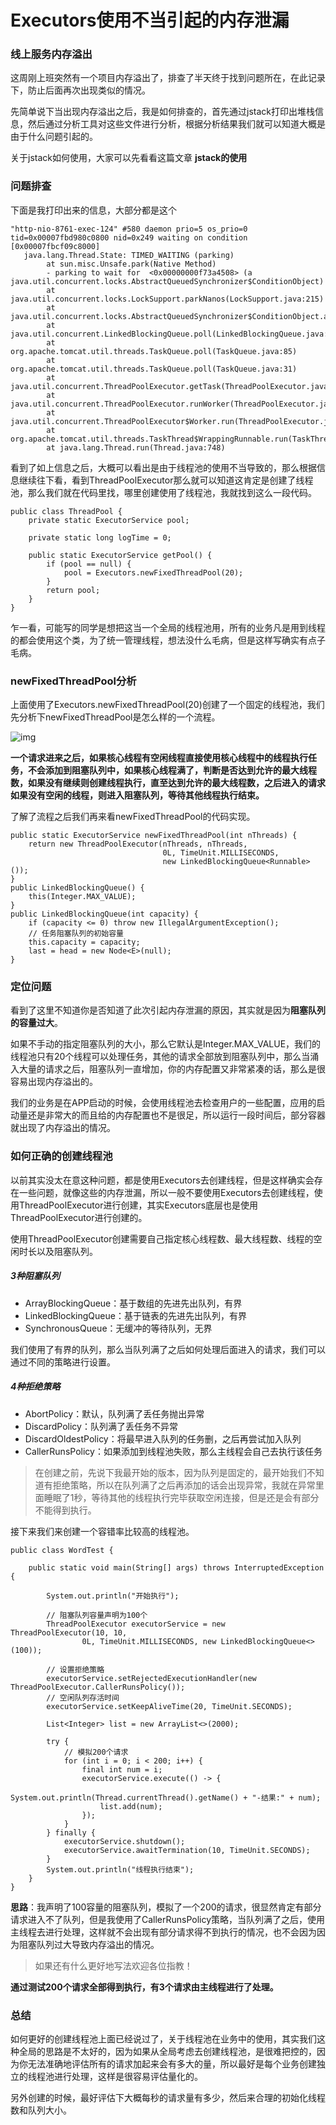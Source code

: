 # Executors使用不当引起的内存泄漏

### 线上服务内存溢出

这周刚上班突然有一个项目内存溢出了，排查了半天终于找到问题所在，在此记录下，防止后面再次出现类似的情况。

先简单说下当出现内存溢出之后，我是如何排查的，首先通过jstack打印出堆栈信息，然后通过分析工具对这些文件进行分析，根据分析结果我们就可以知道大概是由于什么问题引起的。

关于jstack如何使用，大家可以先看看这篇文章 **jstack的使用**



### 问题排查

下面是我打印出来的信息，大部分都是这个

```
"http-nio-8761-exec-124" #580 daemon prio=5 os_prio=0 tid=0x00007fbd980c0800 nid=0x249 waiting on condition [0x00007fbcf09c8000]
   java.lang.Thread.State: TIMED_WAITING (parking)
        at sun.misc.Unsafe.park(Native Method)
        - parking to wait for  <0x00000000f73a4508> (a java.util.concurrent.locks.AbstractQueuedSynchronizer$ConditionObject)
        at java.util.concurrent.locks.LockSupport.parkNanos(LockSupport.java:215)
        at java.util.concurrent.locks.AbstractQueuedSynchronizer$ConditionObject.awaitNanos(AbstractQueuedSynchronizer.java:2078)
        at java.util.concurrent.LinkedBlockingQueue.poll(LinkedBlockingQueue.java:467)
        at org.apache.tomcat.util.threads.TaskQueue.poll(TaskQueue.java:85)
        at org.apache.tomcat.util.threads.TaskQueue.poll(TaskQueue.java:31)
        at java.util.concurrent.ThreadPoolExecutor.getTask(ThreadPoolExecutor.java:1073)
        at java.util.concurrent.ThreadPoolExecutor.runWorker(ThreadPoolExecutor.java:1134)
        at java.util.concurrent.ThreadPoolExecutor$Worker.run(ThreadPoolExecutor.java:624)
        at org.apache.tomcat.util.threads.TaskThread$WrappingRunnable.run(TaskThread.java:61)
        at java.lang.Thread.run(Thread.java:748)
```

看到了如上信息之后，大概可以看出是由于线程池的使用不当导致的，那么根据信息继续往下看，看到ThreadPoolExecutor那么就可以知道这肯定是创建了线程池，那么我们就在代码里找，哪里创建使用了线程池，我就找到这么一段代码。

```
public class ThreadPool {
    private static ExecutorService pool;

    private static long logTime = 0;

    public static ExecutorService getPool() {
        if (pool == null) {
            pool = Executors.newFixedThreadPool(20);
        }
        return pool;
    }
}
```

乍一看，可能写的同学是想把这当一个全局的线程池用，所有的业务凡是用到线程的都会使用这个类，为了统一管理线程，想法没什么毛病，但是这样写确实有点子毛病。



### newFixedThreadPool分析

上面使用了Executors.newFixedThreadPool(20)创建了一个固定的线程池，我们先分析下newFixedThreadPool是怎么样的一个流程。

![img](https://oscimg.oschina.net/oscnet/65bc012f-1810-46da-ad4b-598dab935a5b.png)

**一个请求进来之后，如果核心线程有空闲线程直接使用核心线程中的线程执行任务，不会添加到阻塞队列中，如果核心线程满了，判断是否达到允许的最大线程数，如果没有继续则创建线程执行，直至达到允许的最大线程数，之后进入的请求如果没有空闲的线程，则进入阻塞队列，等待其他线程执行结束。**

了解了流程之后我们再来看newFixedThreadPool的代码实现。

```
public static ExecutorService newFixedThreadPool(int nThreads) {
    return new ThreadPoolExecutor(nThreads, nThreads,
                                  0L, TimeUnit.MILLISECONDS,
                                  new LinkedBlockingQueue<Runnable>());
}
public LinkedBlockingQueue() {
    this(Integer.MAX_VALUE);
}
public LinkedBlockingQueue(int capacity) {
    if (capacity <= 0) throw new IllegalArgumentException();
    // 任务阻塞队列的初始容量
    this.capacity = capacity;
    last = head = new Node<E>(null);
}
```



### 定位问题

看到了这里不知道你是否知道了此次引起内存泄漏的原因，其实就是因为**阻塞队列的容量过大**。

如果不手动的指定阻塞队列的大小，那么它默认是Integer.MAX_VALUE，我们的线程池只有20个线程可以处理任务，其他的请求全部放到阻塞队列中，那么当涌入大量的请求之后，阻塞队列一直增加，你的内存配置又非常紧凑的话，那么是很容易出现内存溢出的。

我们的业务是在APP启动的时候，会使用线程池去检查用户的一些配置，应用的启动量还是非常大的而且给的内存配置也不是很足，所以运行一段时间后，部分容器就出现了内存溢出的情况。



### 如何正确的创建线程池

以前其实没太在意这种问题，都是使用Executors去创建线程，但是这样确实会存在一些问题，就像这些的内存泄漏，所以一般不要使用Executors去创建线程，使用ThreadPoolExecutor进行创建，其实Executors底层也是使用ThreadPoolExecutor进行创建的。

使用ThreadPoolExecutor创建需要自己指定核心线程数、最大线程数、线程的空闲时长以及阻塞队列。



##### 3种阻塞队列

- ArrayBlockingQueue：基于数组的先进先出队列，有界
- LinkedBlockingQueue：基于链表的先进先出队列，有界
- SynchronousQueue：无缓冲的等待队列，无界

我们使用了有界的队列，那么当队列满了之后如何处理后面进入的请求，我们可以通过不同的策略进行设置。



##### 4种拒绝策略

- AbortPolicy：默认，队列满了丢任务抛出异常
- DiscardPolicy：队列满了丢任务不异常
- DiscardOldestPolicy：将最早进入队列的任务删，之后再尝试加入队列
- CallerRunsPolicy：如果添加到线程池失败，那么主线程会自己去执行该任务

> 在创建之前，先说下我最开始的版本，因为队列是固定的，最开始我们不知道有拒绝策略，所以在队列满了之后再添加的话会出现异常，我就在异常里面睡眠了1秒，等待其他的线程执行完毕获取空闲连接，但是还是会有部分不能得到执行。

接下来我们来创建一个容错率比较高的线程池。

```
public class WordTest {

    public static void main(String[] args) throws InterruptedException {

        System.out.println("开始执行");

        // 阻塞队列容量声明为100个
        ThreadPoolExecutor executorService = new ThreadPoolExecutor(10, 10,
                0L, TimeUnit.MILLISECONDS, new LinkedBlockingQueue<>(100));

        // 设置拒绝策略
        executorService.setRejectedExecutionHandler(new ThreadPoolExecutor.CallerRunsPolicy());
        // 空闲队列存活时间
        executorService.setKeepAliveTime(20, TimeUnit.SECONDS);

        List<Integer> list = new ArrayList<>(2000);

        try {
            // 模拟200个请求
            for (int i = 0; i < 200; i++) {
                final int num = i;
                executorService.execute(() -> {
                    System.out.println(Thread.currentThread().getName() + "-结果:" + num);
                    list.add(num);
                });
            }
        } finally {
            executorService.shutdown();
            executorService.awaitTermination(10, TimeUnit.SECONDS);
        }
        System.out.println("线程执行结束");
    }
}
```

**思路**：我声明了100容量的阻塞队列，模拟了一个200的请求，很显然肯定有部分请求进入不了队列，但是我使用了CallerRunsPolicy策略，当队列满了之后，使用主线程去进行处理，这样就不会出现有部分请求得不到执行的情况，也不会因为因为阻塞队列过大导致内存溢出的情况。

> 如果还有什么更好地写法欢迎各位指教！

**通过测试200个请求全部得到执行，有3个请求由主线程进行了处理。**



### 总结

如何更好的创建线程池上面已经说过了，关于线程池在业务中的使用，其实我们这种全局的思路是不太好的，因为如果从全局考虑去创建线程池，是很难把控的，因为你无法准确地评估所有的请求加起来会有多大的量，所以最好是每个业务创建独立的线程池进行处理，这样是很容易评估量化的。

另外创建的时候，最好评估下大概每秒的请求量有多少，然后来合理的初始化线程数和队列大小。